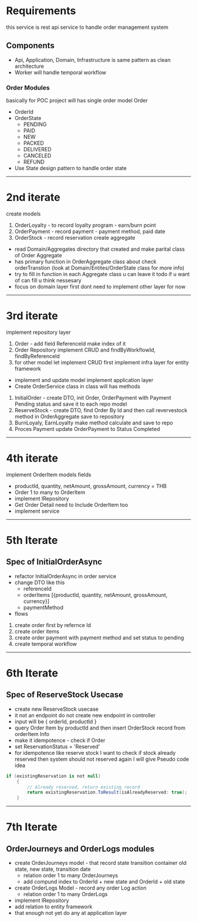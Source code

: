 # Requirements
this service is rest api service to handle order management system

## Components
- Api, Application, Domain, Infrastructure is same pattern as clean architecture
- Worker will handle temporal workflow


### Order Modules
basically for POC project 
will has single order model
Order
- OrderId
- OrderState 
    - PENDING
    - PAID
    - NEW
    - PACKED
    - DELIVERED
    - CANCELED
    - REFUND
- Use State design pattern to handle order state

---
# 2nd iterate
create models
1. OrderLoyalty - to record loyalty program - earn/burn point
2. OrderPayment - record payment - payment method, paid date
3. OrderStock - record reservation
create aggregate
- read Domain/Aggregates directory that created and make parital class of Order Aggregate
- has primary function in OrderAggregate class about check orderTranstion (look at Domain/Entites/OrderState class for more info)
- try to fill in function in each Aggregate class u can leave it todo if u want of can fill u think nessesary
- focus on domain layer first dont need to implement other layer for now
---
# 3rd iterate
implement repository layer
1. Order - add field ReferenceId make index of it
2. Order Repository implement CRUD and findByWorkflowId, findByReferenceId
3. for other model let implement CRUD first
implement infra layer for entity framework
- implement and update model
implement application layer
- Create OrderService class in class will has methods
1. InitialOrder - create DTO, init Order, OrderPayment with Payment Pending status and save it to each repo model
2. ReserveStock - create DTO, find Order By Id and then call revervestock method in OrderAggregate save to repository
3. BurnLoyaly, EarnLoyalty make method calculate and save to repo
4. Proces Payment update OrderPayment to Status Completed
---
# 4th iterate
implement OrderItem models
fields
- productId, quantity, netAmount, grossAmount, currency = THB
- Order 1 to many to OrderItem
- implement IRepository
- Get Order Detail need to Include OrderItem too
- implement service
--- 
# 5th Iterate
## Spec of InitialOrderAsync
- refactor InitialOrderAsync in order service
- change DTO like this 
    - referenceId
    - orderItems [{productId, quantity, netAmount, grossAmount, currency}]
    - paymentMethod
- flows
1. create order first by refernce Id
2. create order items
3. create order payment with payment method and set status to pending
4. create temporal workflow
---
# 6th Iterate
## Spec of ReserveStock Usecase
- create new ReserveStock usecase
- it not an endpoint do not create new endpoint in controller
- input will be { orderId, productId } 
- query Order Item by productId and then insert OrderStock record from orderItem Info
- make it idempotence - check if Order
- set ReservationStatus = 'Reserved'
- for idempotence like reserve stock 
I want to check if stock already reserved then system should not reserved again I will give Pseudo code idea
```c#
if (existingReservation is not null)
    {
        // Already reserved, return existing record
        return existingReservation.ToResult(isAlreadyReserved: true);
    }
```

---
# 7th Iterate
## OrderJourneys and OrderLogs modules
- create OrderJourneys model - that record state transition container old state, new state, transition date 
    - relation order 1 to many OrderJourneys
    - add compund index to OrderId + new state and OrderId + old state
- create OrderLogs Model - record any order Log action
    - relation order 1 to many OrderLogs
- implement IRepository
- add relation to entity framework
- that enough not yet do any at application layer
